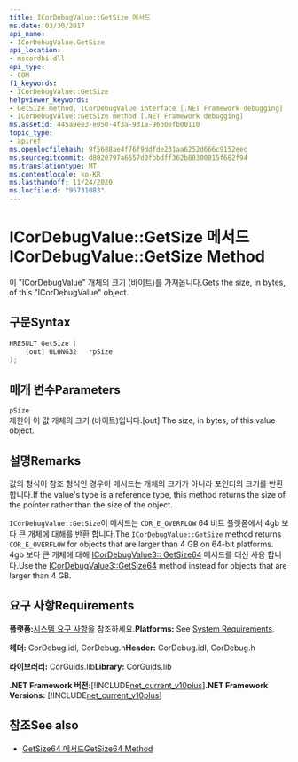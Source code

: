 ```yaml
---
title: ICorDebugValue::GetSize 메서드
ms.date: 03/30/2017
api_name:
- ICorDebugValue.GetSize
api_location:
- mscordbi.dll
api_type:
- COM
f1_keywords:
- ICorDebugValue::GetSize
helpviewer_keywords:
- GetSize method, ICorDebugValue interface [.NET Framework debugging]
- ICorDebugValue::GetSize method [.NET Framework debugging]
ms.assetid: 445a9ee3-e050-4f3a-931a-96b0efb00110
topic_type:
- apiref
ms.openlocfilehash: 9f5688ae4f76f9ddfde231aa6252d666c9152eec
ms.sourcegitcommit: d8020797a6657d0fbbdff362b80300815f682f94
ms.translationtype: MT
ms.contentlocale: ko-KR
ms.lasthandoff: 11/24/2020
ms.locfileid: "95731083"
---
```

# <a name="icordebugvaluegetsize-method"></a><span data-ttu-id="b8f1c-102">ICorDebugValue::GetSize 메서드</span><span class="sxs-lookup"><span data-stu-id="b8f1c-102">ICorDebugValue::GetSize Method</span></span>

<span data-ttu-id="b8f1c-103">이 "ICorDebugValue" 개체의 크기 (바이트)를 가져옵니다.</span><span class="sxs-lookup"><span data-stu-id="b8f1c-103">Gets the size, in bytes, of this "ICorDebugValue" object.</span></span>  
  
## <a name="syntax"></a><span data-ttu-id="b8f1c-104">구문</span><span class="sxs-lookup"><span data-stu-id="b8f1c-104">Syntax</span></span>  
  
```cpp  
HRESULT GetSize (  
    [out] ULONG32   *pSize  
);  
```  
  
## <a name="parameters"></a><span data-ttu-id="b8f1c-105">매개 변수</span><span class="sxs-lookup"><span data-stu-id="b8f1c-105">Parameters</span></span>  

 `pSize`  
 <span data-ttu-id="b8f1c-106">제한이 이 값 개체의 크기 (바이트)입니다.</span><span class="sxs-lookup"><span data-stu-id="b8f1c-106">[out] The size, in bytes, of this value object.</span></span>  
  
## <a name="remarks"></a><span data-ttu-id="b8f1c-107">설명</span><span class="sxs-lookup"><span data-stu-id="b8f1c-107">Remarks</span></span>  

 <span data-ttu-id="b8f1c-108">값의 형식이 참조 형식인 경우이 메서드는 개체의 크기가 아니라 포인터의 크기를 반환 합니다.</span><span class="sxs-lookup"><span data-stu-id="b8f1c-108">If the value's type is a reference type, this method returns the size of the pointer rather than the size of the object.</span></span>  
  
 <span data-ttu-id="b8f1c-109">`ICorDebugValue::GetSize`이 메서드는 `COR_E_OVERFLOW` 64 비트 플랫폼에서 4gb 보다 큰 개체에 대해를 반환 합니다.</span><span class="sxs-lookup"><span data-stu-id="b8f1c-109">The `ICorDebugValue::GetSize` method returns `COR_E_OVERFLOW` for objects that are larger than 4 GB on 64-bit platforms.</span></span> <span data-ttu-id="b8f1c-110">4gb 보다 큰 개체에 대해 [ICorDebugValue3:: GetSize64](icordebugvalue3-getsize64-method.md) 메서드를 대신 사용 합니다.</span><span class="sxs-lookup"><span data-stu-id="b8f1c-110">Use the [ICorDebugValue3::GetSize64](icordebugvalue3-getsize64-method.md) method instead for objects that are larger than 4 GB.</span></span>  
  
## <a name="requirements"></a><span data-ttu-id="b8f1c-111">요구 사항</span><span class="sxs-lookup"><span data-stu-id="b8f1c-111">Requirements</span></span>  

 <span data-ttu-id="b8f1c-112">**플랫폼:**[시스템 요구 사항](../../get-started/system-requirements.md)을 참조하세요.</span><span class="sxs-lookup"><span data-stu-id="b8f1c-112">**Platforms:** See [System Requirements](../../get-started/system-requirements.md).</span></span>  
  
 <span data-ttu-id="b8f1c-113">**헤더:** CorDebug.idl, CorDebug.h</span><span class="sxs-lookup"><span data-stu-id="b8f1c-113">**Header:** CorDebug.idl, CorDebug.h</span></span>  
  
 <span data-ttu-id="b8f1c-114">**라이브러리:** CorGuids.lib</span><span class="sxs-lookup"><span data-stu-id="b8f1c-114">**Library:** CorGuids.lib</span></span>  
  
 <span data-ttu-id="b8f1c-115">**.NET Framework 버전:**[!INCLUDE[net_current_v10plus](../../../../includes/net-current-v10plus-md.md)]</span><span class="sxs-lookup"><span data-stu-id="b8f1c-115">**.NET Framework Versions:** [!INCLUDE[net_current_v10plus](../../../../includes/net-current-v10plus-md.md)]</span></span>  
  
## <a name="see-also"></a><span data-ttu-id="b8f1c-116">참조</span><span class="sxs-lookup"><span data-stu-id="b8f1c-116">See also</span></span>

- [<span data-ttu-id="b8f1c-117">GetSize64 메서드</span><span class="sxs-lookup"><span data-stu-id="b8f1c-117">GetSize64 Method</span></span>](icordebugvalue3-getsize64-method.md)
